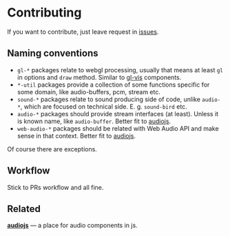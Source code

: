 # Contributing

If you want to contribute, just leave request in [issues](https://github.com/audio-lab/contributing/issues).

## Naming conventions

* `gl-*` packages relate to webgl processing, usually that means at least `gl` in options and `draw` method. Similar to [gl-vis](https://github.com/gl-vis) components.
* `*-util` packages provide a collection of some functions specific for some domain, like audio-buffers, pcm, stream etc.
* `sound-*` packages relate to sound producing side of code, unlike `audio-*`, which are focused on technical side. E. g. `sound-bird` etc.
* `audio-*` packages should provide stream interfaces (at least). Unless it is known name, like `audio-buffer`. Better fit to [audiojs](https://github.com/audiojs).
* `web-audio-*` packages should be related with Web Audio API and make sense in that context. Better fit to [audiojs](https://github.com/audiojs).

Of course there are exceptions.

## Workflow

Stick to PRs workflow and all fine.

## Related

**[audiojs](https://github.com/audiojs)** — a place for audio components in js.
